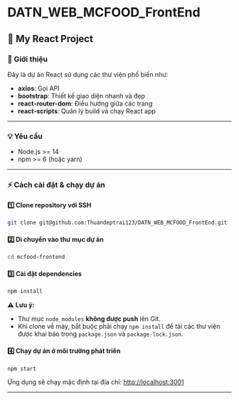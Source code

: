 
# DATN_WEB_MCFOOD_FrontEnd

## 🚀 My React Project

### 📄 Giới thiệu

Đây là dự án React sử dụng các thư viện phổ biến như:

- **axios**: Gọi API
- **bootstrap**: Thiết kế giao diện nhanh và đẹp
- **react-router-dom**: Điều hướng giữa các trang
- **react-scripts**: Quản lý build và chạy React app

---

### 💡 Yêu cầu

- Node.js >= 14
- npm >= 6 (hoặc yarn)

---

### ⚡ Cách cài đặt & chạy dự án

#### 1️⃣ Clone repository với SSH

```bash
git clone git@github.com:Thuandeptrai123/DATN_WEB_MCFOOD_FrontEnd.git
```

#### 2️⃣ Di chuyển vào thư mục dự án

```bash
cd mcfood-frontend
```

#### 3️⃣ Cài đặt dependencies

```bash
npm install
```
⚠️ **Lưu ý:**  
- Thư mục `node_modules` **không được push** lên Git.  
- Khi clone về máy, bắt buộc phải chạy `npm install` để tải các thư viện được khai báo trong `package.json` và `package-lock.json`.

#### 4️⃣ Chạy dự án ở môi trường phát triển

```bash
npm start
```

Ứng dụng sẽ chạy mặc định tại địa chỉ: [http://localhost:3001](http://localhost:3000)

---
